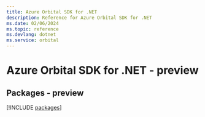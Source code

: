```yaml
---
title: Azure Orbital SDK for .NET
description: Reference for Azure Orbital SDK for .NET
ms.date: 02/06/2024
ms.topic: reference
ms.devlang: dotnet
ms.service: orbital
---
```

# Azure Orbital SDK for .NET - preview
## Packages - preview
[!INCLUDE [packages](orbital-index.md)]